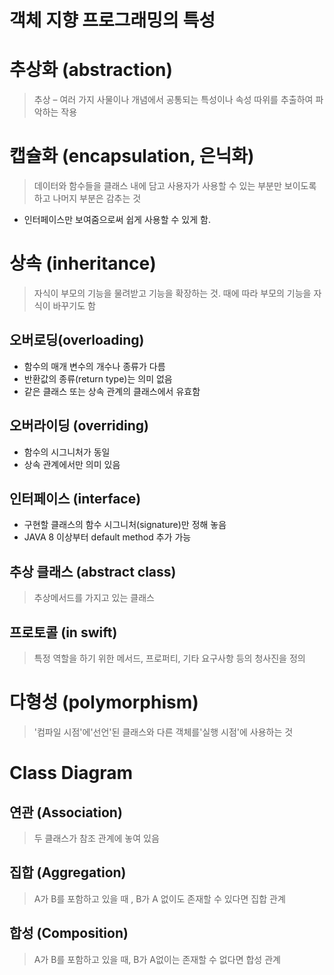 # 객체 지향 프로그래밍의 특성

# 추상화 (abstraction)
> 추상 – 여러 가지 사물이나 개념에서 공통되는 특성이나 속성 따위를 추출하여 파악하는 작용

# 캡슐화 (encapsulation, 은닉화)
> 데이터와 함수들을 클래스 내에 담고 사용자가 사용할 수 있는 부분만 보이도록 하고 나머지 부분은 감추는 것

- 인터페이스만 보여줌으로써 쉽게 사용할 수 있게 함.

# 상속 (inheritance)
> 자식이 부모의 기능을 물려받고 기능을 확장하는 것. 때에 따라 부모의 기능을 자식이 바꾸기도 함

## 오버로딩(overloading)
- 함수의 매개 변수의 개수나 종류가 다름
- 반환값의 종류(return type)는 의미 없음
- 같은 클래스 또는 상속 관계의 클래스에서 유효함

## 오버라이딩 (overriding)
- 함수의 시그니처가 동일
- 상속 관계에서만 의미 있음

## 인터페이스 (interface)
- 구현할 클래스의 함수 시그니처(signature)만 정해 놓음
- JAVA 8 이상부터 default method 추가 가능

## 추상 클래스 (abstract class)
> 추상메서드를 가지고 있는 클래스

## 프로토콜 (in swift)
> 특정 역할을 하기 위한 메서드, 프로퍼티, 기타 요구사항 등의 청사진을 정의

# 다형성 (polymorphism)
> '컴파일 시점'에'선언'된 클래스와 다른 객체를'실행 시점'에 사용하는 것

# Class Diagram

## 연관 (Association)
> 두 클래스가 참조 관계에 놓여 있음

## 집합 (Aggregation)
> A가 B를 포함하고 있을 때 , B가 A 없이도 존재할 수 있다면 집합 관계

## 합성 (Composition)
> A가 B를 포함하고 있을 때, B가 A없이는 존재할 수 없다면 합성 관계